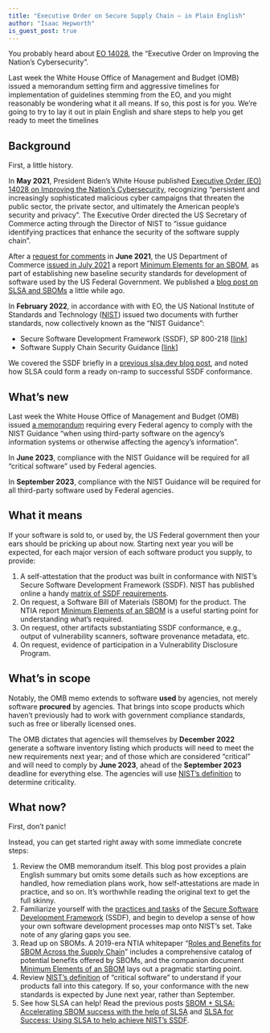 ```yaml
---
title: "Executive Order on Secure Supply Chain — in Plain English"
author: "Isaac Hepworth"
is_guest_post: true
---
```


You probably heard about [EO 14028](https://www.whitehouse.gov/briefing-room/presidential-actions/2021/05/12/executive-order-on-improving-the-nations-cybersecurity/), the “Executive Order on Improving the Nation’s Cybersecurity”.

Last week the White House Office of Management and Budget (OMB) issued a memorandum setting firm and aggressive timelines for implementation of guidelines stemming from the EO, and you might reasonably be wondering what it all means. If so, this post is for you. We’re going to try to lay it out in plain English and share steps to help you get ready to meet the timelines


## Background

First, a little history.

In **May 2021**, President Biden’s White House published [Executive Order (EO) 14028 on Improving the Nation’s Cybersecurity](https://www.whitehouse.gov/briefing-room/presidential-actions/2021/05/12/executive-order-on-improving-the-nations-cybersecurity/), recognizing “persistent and increasingly sophisticated malicious cyber campaigns that threaten the public sector, the private sector, and ultimately the American people’s security and privacy”. The Executive Order directed the US Secretary of Commerce acting through the Director of NIST to “issue guidance identifying practices that enhance the security of the software supply chain”.

After a [request for comments](https://www.ntia.gov/files/ntia/publications/frn-sbom-rfc-06022021.pdf) in **June 2021**, the US Department of Commerce [issued in July 2021](https://www.ntia.gov/blog/2021/ntia-releases-minimum-elements-software-bill-materials) a report [Minimum Elements for an SBOM](https://www.ntia.doc.gov/files/ntia/publications/sbom_minimum_elements_report.pdf), as part of establishing new baseline security standards for development of software used by the US Federal Government. We published a [blog post on SLSA and SBOMs](https://slsa.dev/blog/2022/05/slsa-sbom) a little while ago.

In **February 2022**, in accordance with with EO, the US National Institute of Standards and Technology ([NIST](nist.gov)) issued two documents with further standards, now collectively known as the “NIST Guidance”:

*   Secure Software Development Framework (SSDF), SP 800-218 [[link](https://nvlpubs.nist.gov/nistpubs/SpecialPublications/NIST.SP.800-218.pdf)]
*   Software Supply Chain Security Guidance [[link](https://www.nist.gov/system/files/documents/2022/02/04/software-supply-chain-security-guidance-under-EO-14028-section-4e.pdf)]

We covered the SSDF briefly in a [previous slsa.dev blog post](https://slsa.dev/blog/2022/06/slsa-ssdf), and noted how SLSA could form a ready on-ramp to successful SSDF conformance.


## What’s new

Last week the White House Office of Management and Budget (OMB) issued [a memorandum](https://www.whitehouse.gov/wp-content/uploads/2022/09/M-22-18.pdf) requiring every Federal agency to comply with the NIST Guidance “when using third-party software on the agency’s information systems or otherwise affecting the agency’s information”.

In **June 2023**, compliance with the NIST Guidance will be required for all “critical software” used by Federal agencies.

In **September 2023**, compliance with the NIST Guidance will be required for all third-party software used by Federal agencies.


## What it means

If your software is sold to, or used by, the US Federal government then your ears should be pricking up about now. Starting next year you will be expected, for each major version of each software product you supply, to provide:

1. A self-attestation that the product was built in conformance with NIST’s Secure Software Development Framework (SSDF). NIST has published online a handy [matrix of SSDF requirements](https://csrc.nist.gov/csrc/media/Publications/sp/800-218/final/documents/NIST.SP.800-218.SSDF-table.xlsx). 
2. On request, a Software Bill of Materials (SBOM) for the product. The NTIA report [Minimum Elements of an SBOM](https://www.ntia.doc.gov/files/ntia/publications/sbom_minimum_elements_report.pdf) is a useful starting point for understanding what’s required.
3. On request, other artifacts substantiating SSDF conformance, e.g., output of vulnerability scanners, software provenance metadata, etc.
4. On request, evidence of participation in a Vulnerability Disclosure Program.


## What’s in scope

Notably, the OMB memo extends to software **used** by agencies, not merely software **procured** by agencies. That brings into scope products which haven’t previously had to work with government compliance standards, such as free or liberally licensed ones.

The OMB dictates that agencies will themselves by **December 2022** generate a software inventory listing which products will need to meet the new requirements next year; and of those which are considered “critical” and will need to comply by **June 2023**, ahead of the **September 2023** deadline for everything else. The agencies will use [NIST’s definition](https://www.nist.gov/itl/executive-order-improving-nations-cybersecurity/critical-software-definition-explanatory) to determine criticality.


## What now?

First, don’t panic!

Instead, you can get started right away with some immediate concrete steps:

1. Review the OMB memorandum itself. This blog post provides a plain English summary but omits some details such as how exceptions are handled, how remediation plans work, how self-attestations are made in practice, and so on. It’s worthwhile reading the original text to get the full skinny.
2. Familiarize yourself with the [practices and tasks](https://csrc.nist.gov/csrc/media/Publications/sp/800-218/final/documents/NIST.SP.800-218.SSDF-table.xlsx) of the [Secure Software Development Framework](https://nvlpubs.nist.gov/nistpubs/SpecialPublications/NIST.SP.800-218.pdf) (SSDF), and begin to develop a sense of how your own software development processes map onto NIST’s set. Take note of any glaring gaps you see.
3. Read up on SBOMs. A 2019-era NTIA whitepaper “[Roles and Benefits for SBOM Across the Supply Chain](https://www.ntia.gov/files/ntia/publications/ntia_sbom_use_cases_roles_benefits-nov2019.pdf)” includes a comprehensive catalog of potential benefits offered by SBOMs, and the companion document [Minimum Elements of an SBOM](https://www.ntia.doc.gov/files/ntia/publications/sbom_minimum_elements_report.pdf) lays out a pragmatic starting point.
4. Review [NIST’s definition](https://www.nist.gov/itl/executive-order-improving-nations-cybersecurity/critical-software-definition-explanatory) of “critical software” to understand if your products fall into this category. If so, your conformance with the new standards is expected by June next year, rather than September.
5. See how SLSA can help! Read the previous posts [SBOM + SLSA: Accelerating SBOM success with the help of SLSA](https://slsa.dev/blog/2022/05/slsa-sbom) and [SLSA for Success: Using SLSA to help achieve NIST’s SSDF](https://slsa.dev/blog/2022/06/slsa-ssdf).
